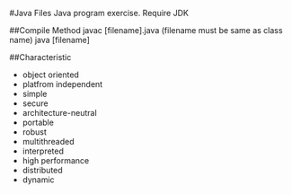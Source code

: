 #Java Files
Java program exercise. Require JDK

##Compile Method
javac [filename].java (filename must be same as class name)
java [filename]

##Characteristic
* object oriented
* platfrom independent
* simple
* secure
* architecture-neutral
* portable
* robust
* multithreaded
* interpreted
* high performance
* distributed
* dynamic

